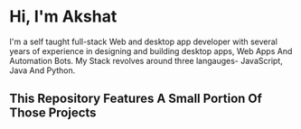 # Hi, I'm Akshat 




I'm a self taught full-stack Web and desktop app developer with several years of experience in designing and building desktop apps, Web Apps And Automation Bots.
My Stack revolves around three langauges- JavaScript, Java And Python.

## This Repository Features A Small Portion Of Those Projects





<!--
**Akshat-Mishra101/Akshat-Mishra101** is a ✨ _special_ ✨ repository because its `README.md` (this file) appears on your GitHub profile.

Here are some ideas to get you started:









- 🔭 I’m currently working on ...
- 🌱 I’m currently learning ...
- 👯 I’m looking to collaborate on ...
- 🤔 I’m looking for help with ...
- 💬 Ask me about ...
- 📫 How to reach me: ...
- 😄 Pronouns: ...
- ⚡ Fun fact: ...
-->
